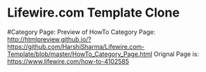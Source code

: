 # Lifewire.com Template Clone

#Category Page:
Preview of HowTo Category Page:
http://htmlpreview.github.io/?https://github.com/HarshiSharma/Lifewire.com-Template/blob/master/HowTo_Category_Page.html
Orignal Page is:
https://www.lifewire.com/how-to-4102585
